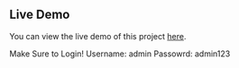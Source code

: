 ## Live Demo

You can view the live demo of this project [here](https://ehohdb.herokuapp.com).

Make Sure to Login!
Username: admin
Passowrd: admin123
